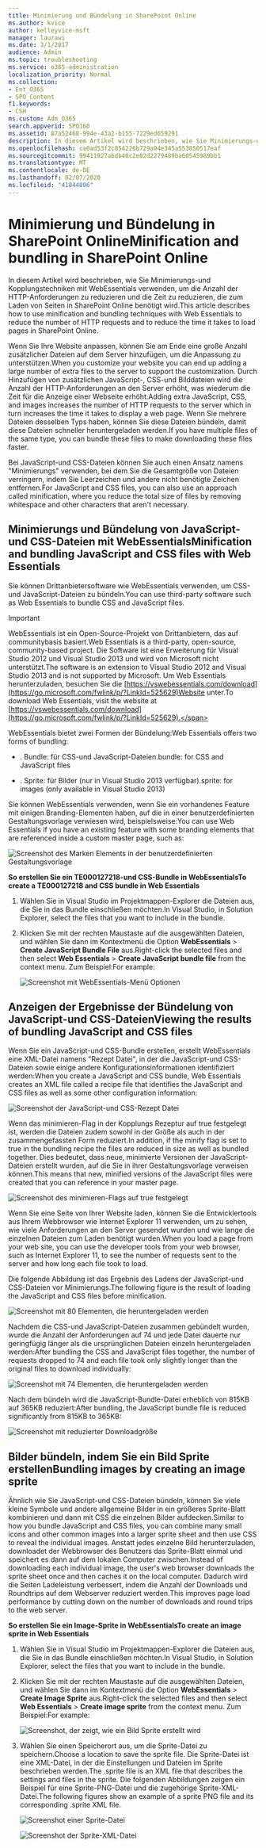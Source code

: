 ```yaml
---
title: Minimierung und Bündelung in SharePoint Online
ms.author: kvice
author: kelleyvice-msft
manager: laurawi
ms.date: 3/1/2017
audience: Admin
ms.topic: troubleshooting
ms.service: o365-administration
localization_priority: Normal
ms.collection:
- Ent_O365
- SPO_Content
f1.keywords:
- CSH
ms.custom: Adm_O365
search.appverid: SPO160
ms.assetid: 87a52468-994e-43a2-b155-7229ed659291
description: In diesem Artikel wird beschrieben, wie Sie Minimierungs-und Kopplungstechniken mit WebEssentials verwenden, um die Anzahl der HTTP-Anforderungen zu reduzieren und die Zeit zu reduzieren, die zum Laden von Seiten in SharePoint Online benötigt wird.
ms.openlocfilehash: ca0ad53f2c854226b729a94e345a553850517eaf
ms.sourcegitcommit: 99411927abdb40c2e82d2279489ba60545989bb1
ms.translationtype: MT
ms.contentlocale: de-DE
ms.lasthandoff: 02/07/2020
ms.locfileid: "41844896"
---
```

# <a name="minification-and-bundling-in-sharepoint-online"></a><span data-ttu-id="b9048-103">Minimierung und Bündelung in SharePoint Online</span><span class="sxs-lookup"><span data-stu-id="b9048-103">Minification and bundling in SharePoint Online</span></span>

<span data-ttu-id="b9048-104">In diesem Artikel wird beschrieben, wie Sie Minimierungs-und Kopplungstechniken mit WebEssentials verwenden, um die Anzahl der HTTP-Anforderungen zu reduzieren und die Zeit zu reduzieren, die zum Laden von Seiten in SharePoint Online benötigt wird.</span><span class="sxs-lookup"><span data-stu-id="b9048-104">This article describes how to use minification and bundling techniques with Web Essentials to reduce the number of HTTP requests and to reduce the time it takes to load pages in SharePoint Online.</span></span>
  
<span data-ttu-id="b9048-105">Wenn Sie Ihre Website anpassen, können Sie am Ende eine große Anzahl zusätzlicher Dateien auf dem Server hinzufügen, um die Anpassung zu unterstützen.</span><span class="sxs-lookup"><span data-stu-id="b9048-105">When you customize your website you can end up adding a large number of extra files to the server to support the customization.</span></span> <span data-ttu-id="b9048-106">Durch Hinzufügen von zusätzlichen JavaScript-, CSS-und Bilddateien wird die Anzahl der HTTP-Anforderungen an den Server erhöht, was wiederum die Zeit für die Anzeige einer Webseite erhöht.</span><span class="sxs-lookup"><span data-stu-id="b9048-106">Adding extra JavaScript, CSS, and images increases the number of HTTP requests to the server which in turn increases the time it takes to display a web page.</span></span> <span data-ttu-id="b9048-107">Wenn Sie mehrere Dateien desselben Typs haben, können Sie diese Dateien bündeln, damit diese Dateien schneller heruntergeladen werden.</span><span class="sxs-lookup"><span data-stu-id="b9048-107">If you have multiple files of the same type, you can bundle these files to make downloading these files faster.</span></span>
  
<span data-ttu-id="b9048-108">Bei JavaScript-und CSS-Dateien können Sie auch einen Ansatz namens "Minimierungs" verwenden, bei dem Sie die Gesamtgröße von Dateien verringern, indem Sie Leerzeichen und andere nicht benötigte Zeichen entfernen.</span><span class="sxs-lookup"><span data-stu-id="b9048-108">For JavaScript and CSS files, you can also use an approach called minification, where you reduce the total size of files by removing whitespace and other characters that aren't necessary.</span></span>
  
## <a name="minification-and-bundling-javascript-and-css-files-with-web-essentials"></a><span data-ttu-id="b9048-109">Minimierungs und Bündelung von JavaScript-und CSS-Dateien mit WebEssentials</span><span class="sxs-lookup"><span data-stu-id="b9048-109">Minification and bundling JavaScript and CSS files with Web Essentials</span></span>

<span data-ttu-id="b9048-110">Sie können Drittanbietersoftware wie WebEssentials verwenden, um CSS-und JavaScript-Dateien zu bündeln.</span><span class="sxs-lookup"><span data-stu-id="b9048-110">You can use third-party software such as Web Essentials to bundle CSS and JavaScript files.</span></span>
  
> [!IMPORTANT]
> <span data-ttu-id="b9048-111">WebEssentials ist ein Open-Source-Projekt von Drittanbietern, das auf communitybasis basiert.</span><span class="sxs-lookup"><span data-stu-id="b9048-111">Web Essentials is a third-party, open-source, community-based project.</span></span> <span data-ttu-id="b9048-112">Die Software ist eine Erweiterung für Visual Studio 2012 und Visual Studio 2013 und wird von Microsoft nicht unterstützt.</span><span class="sxs-lookup"><span data-stu-id="b9048-112">The software is an extension to Visual Studio 2012 and Visual Studio 2013 and is not supported by Microsoft.</span></span> <span data-ttu-id="b9048-113">Um Web Essentials herunterzuladen, besuchen Sie die [https://vswebessentials.com/download](https://go.microsoft.com/fwlink/p/?LinkId=525629)Website unter.</span><span class="sxs-lookup"><span data-stu-id="b9048-113">To download Web Essentials, visit the website at [https://vswebessentials.com/download](https://go.microsoft.com/fwlink/p/?LinkId=525629).</span></span> 
  
<span data-ttu-id="b9048-114">WebEssentials bietet zwei Formen der Bündelung:</span><span class="sxs-lookup"><span data-stu-id="b9048-114">Web Essentials offers two forms of bundling:</span></span>
  
- <span data-ttu-id="b9048-115">. Bundle: für CSS-und JavaScript-Dateien</span><span class="sxs-lookup"><span data-stu-id="b9048-115">.bundle: for CSS and JavaScript files</span></span>
    
- <span data-ttu-id="b9048-116">. Sprite: für Bilder (nur in Visual Studio 2013 verfügbar)</span><span class="sxs-lookup"><span data-stu-id="b9048-116">.sprite: for images (only available in Visual Studio 2013)</span></span>
    
<span data-ttu-id="b9048-117">Sie können WebEssentials verwenden, wenn Sie ein vorhandenes Feature mit einigen Branding-Elementen haben, auf die in einer benutzerdefinierten Gestaltungsvorlage verwiesen wird, beispielsweise:</span><span class="sxs-lookup"><span data-stu-id="b9048-117">You can use Web Essentials if you have an existing feature with some branding elements that are referenced inside a custom master page, such as:</span></span>
  
![Screenshot des Marken Elements in der benutzerdefinierten Gestaltungsvorlage](media/3a6eba36-973d-482b-8556-a9394b8ba19f.png)
  
 <span data-ttu-id="b9048-119">**So erstellen Sie ein TE000127218-und CSS-Bundle in WebEssentials**</span><span class="sxs-lookup"><span data-stu-id="b9048-119">**To create a TE000127218 and CSS bundle in Web Essentials**</span></span>
  
1. <span data-ttu-id="b9048-120">Wählen Sie in Visual Studio im Projektmappen-Explorer die Dateien aus, die Sie in das Bundle einschließen möchten.</span><span class="sxs-lookup"><span data-stu-id="b9048-120">In Visual Studio, in Solution Explorer, select the files that you want to include in the bundle.</span></span>
    
2. <span data-ttu-id="b9048-121">Klicken Sie mit der rechten Maustaste auf die ausgewählten Dateien, und wählen Sie dann im Kontextmenü die Option **WebEssentials** \> **Create JavaScript Bundle File** aus.</span><span class="sxs-lookup"><span data-stu-id="b9048-121">Right-click the selected files and then select **Web Essentials** \> **Create JavaScript bundle file** from the context menu.</span></span> <span data-ttu-id="b9048-122">Zum Beispiel:</span><span class="sxs-lookup"><span data-stu-id="b9048-122">For example:</span></span> 
    
    ![Screenshot mit WebEssentials-Menü Optionen](media/41aac84c-4538-4f78-b454-46e651f868a3.png)
  
## <a name="viewing-the-results-of-bundling-javascript-and-css-files"></a><span data-ttu-id="b9048-124">Anzeigen der Ergebnisse der Bündelung von JavaScript-und CSS-Dateien</span><span class="sxs-lookup"><span data-stu-id="b9048-124">Viewing the results of bundling JavaScript and CSS files</span></span>

<span data-ttu-id="b9048-125">Wenn Sie ein JavaScript-und CSS-Bundle erstellen, erstellt WebEssentials eine XML-Datei namens "Rezept Datei", in der die JavaScript-und CSS-Dateien sowie einige andere Konfigurationsinformationen identifiziert werden:</span><span class="sxs-lookup"><span data-stu-id="b9048-125">When you create a JavaScript and CSS bundle, Web Essentials creates an XML file called a recipe file that identifies the JavaScript and CSS files as well as some other configuration information:</span></span> 
  
![Screenshot der JavaScript-und CSS-Rezept Datei](media/7ba891f8-52d8-467b-a0f6-b062dd1137a4.png)
  
<span data-ttu-id="b9048-127">Wenn das minimieren-Flag in der Kopplungs Rezeptur auf true festgelegt ist, werden die Dateien zudem sowohl in der Größe als auch in der zusammengefassten Form reduziert.</span><span class="sxs-lookup"><span data-stu-id="b9048-127">In addition, if the minify flag is set to true in the bundling recipe the files are reduced in size as well as bundled together.</span></span> <span data-ttu-id="b9048-128">Dies bedeutet, dass neue, minimierte Versionen der JavaScript-Dateien erstellt wurden, auf die Sie in ihrer Gestaltungsvorlage verweisen können.</span><span class="sxs-lookup"><span data-stu-id="b9048-128">This means that new, minified versions of the JavaScript files were created that you can reference in your master page.</span></span>
  
![Screenshot des minimieren-Flags auf true festgelegt](media/50523af2-6412-4117-ac3d-5bd26f6d562e.png)
  
<span data-ttu-id="b9048-130">Wenn Sie eine Seite von Ihrer Website laden, können Sie die Entwicklertools aus Ihrem Webbrowser wie Internet Explorer 11 verwenden, um zu sehen, wie viele Anforderungen an den Server gesendet wurden und wie lange die einzelnen Dateien zum Laden benötigt wurden.</span><span class="sxs-lookup"><span data-stu-id="b9048-130">When you load a page from your web site, you can use the developer tools from your web browser, such as Internet Explorer 11, to see the number of requests sent to the server and how long each file took to load.</span></span>
  
<span data-ttu-id="b9048-131">Die folgende Abbildung ist das Ergebnis des Ladens der JavaScript-und CSS-Dateien vor Minimierungs.</span><span class="sxs-lookup"><span data-stu-id="b9048-131">The following figure is the result of loading the JavaScript and CSS files before minification.</span></span>
  
![Screenshot mit 80 Elementen, die heruntergeladen werden](media/e2df3912-1923-46e6-8cf2-3015a31554e1.png)
  
<span data-ttu-id="b9048-133">Nachdem die CSS-und JavaScript-Dateien zusammen gebündelt wurden, wurde die Anzahl der Anforderungen auf 74 und jede Datei dauerte nur geringfügig länger als die ursprünglichen Dateien einzeln heruntergeladen werden:</span><span class="sxs-lookup"><span data-stu-id="b9048-133">After bundling the CSS and JavaScript files together, the number of requests dropped to 74 and each file took only slightly longer than the original files to download individually:</span></span>
  
![Screenshot mit 74 Elementen, die heruntergeladen werden](media/686c4387-70e8-4a74-9d45-059f33a91184.png)
  
<span data-ttu-id="b9048-135">Nach dem bündeln wird die JavaScript-Bundle-Datei erheblich von 815KB auf 365KB reduziert:</span><span class="sxs-lookup"><span data-stu-id="b9048-135">After bundling, the JavaScript bundle file is reduced significantly from 815KB to 365KB:</span></span>
  
![Screenshot mit reduzierter Downloadgröße](media/5e7dbd98-faff-4f68-b320-108fb252e395.png)
  
## <a name="bundling-images-by-creating-an-image-sprite"></a><span data-ttu-id="b9048-137">Bilder bündeln, indem Sie ein Bild Sprite erstellen</span><span class="sxs-lookup"><span data-stu-id="b9048-137">Bundling images by creating an image sprite</span></span>

<span data-ttu-id="b9048-138">Ähnlich wie Sie JavaScript-und CSS-Dateien bündeln, können Sie viele kleine Symbole und andere allgemeine Bilder in ein größeres Sprite-Blatt kombinieren und dann mit CSS die einzelnen Bilder aufdecken.</span><span class="sxs-lookup"><span data-stu-id="b9048-138">Similar to how you bundle JavaScript and CSS files, you can combine many small icons and other common images into a larger sprite sheet and then use CSS to reveal the individual images.</span></span> <span data-ttu-id="b9048-139">Anstatt jedes einzelne Bild herunterzuladen, downloadet der Webbrowser des Benutzers das Sprite-Blatt einmal und speichert es dann auf dem lokalen Computer zwischen.</span><span class="sxs-lookup"><span data-stu-id="b9048-139">Instead of downloading each individual image, the user's web browser downloads the sprite sheet once and then caches it on the local computer.</span></span> <span data-ttu-id="b9048-140">Dadurch wird die Seiten Ladeleistung verbessert, indem die Anzahl der Downloads und Roundtrips auf dem Webserver reduziert werden.</span><span class="sxs-lookup"><span data-stu-id="b9048-140">This improves page load performance by cutting down on the number of downloads and round trips to the web server.</span></span>
  
 <span data-ttu-id="b9048-141">**So erstellen Sie ein Image-Sprite in WebEssentials**</span><span class="sxs-lookup"><span data-stu-id="b9048-141">**To create an image sprite in Web Essentials**</span></span>
  
1. <span data-ttu-id="b9048-142">Wählen Sie in Visual Studio im Projektmappen-Explorer die Dateien aus, die Sie in das Bundle einschließen möchten.</span><span class="sxs-lookup"><span data-stu-id="b9048-142">In Visual Studio, in Solution Explorer, select the files that you want to include in the bundle.</span></span>
    
2. <span data-ttu-id="b9048-143">Klicken Sie mit der rechten Maustaste auf die ausgewählten Dateien, und wählen Sie dann im Kontextmenü die Option **WebEssentials** \> **Create Image Sprite** aus.</span><span class="sxs-lookup"><span data-stu-id="b9048-143">Right-click the selected files and then select **Web Essentials** \> **Create image sprite** from the context menu.</span></span> <span data-ttu-id="b9048-144">Zum Beispiel:</span><span class="sxs-lookup"><span data-stu-id="b9048-144">For example:</span></span> 
    
    ![Screenshot, der zeigt, wie ein Bild Sprite erstellt wird](media/de0fe741-4ef7-4e3b-bafa-ef9f4822dac6.png)
  
3. <span data-ttu-id="b9048-146">Wählen Sie einen Speicherort aus, um die Sprite-Datei zu speichern.</span><span class="sxs-lookup"><span data-stu-id="b9048-146">Choose a location to save the sprite file.</span></span> <span data-ttu-id="b9048-147">Die Sprite-Datei ist eine XML-Datei, in der die Einstellungen und Dateien im Sprite beschrieben werden.</span><span class="sxs-lookup"><span data-stu-id="b9048-147">The .sprite file is an XML file that describes the settings and files in the sprite.</span></span> <span data-ttu-id="b9048-148">Die folgenden Abbildungen zeigen ein Beispiel für eine Sprite-PNG-Datei und die zugehörige Sprite-XML-Datei.</span><span class="sxs-lookup"><span data-stu-id="b9048-148">The following figures show an example of a sprite PNG file and its corresponding .sprite XML file.</span></span>
    
    ![Screenshot einer Sprite-Datei](media/0876bb2a-d1b9-4169-8e95-9c290d628d90.png)
  
    ![Screenshot der Sprite-XML-Datei](media/d1f94776-280d-4d56-abb5-384f145d9989.png)
  

